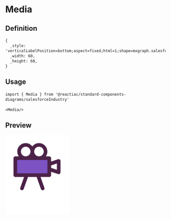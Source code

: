 # Media

## Definition

```
{
  _style: 'verticalLabelPosition=bottom;aspect=fixed;html=1;shape=mxgraph.salesforce.media;',
  _width: 60,
  _height: 60,
}
```

## Usage

```
import { Media } from '@reactiac/standard-components-diagrams/salesforceIndustry'

<Media/>
```

## Preview

<img src="./media.png" width="200"/>
